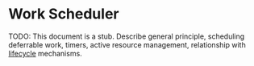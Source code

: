 # Work Scheduler

TODO: This document is a stub. Describe general principle, scheduling deferrable
work, timers, active resource management, relationship with
[lifecycle][doc-lifecycle] mechanisms.

[doc-lifecycle]: lifecycle.md
